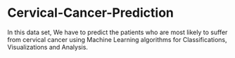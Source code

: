 # Cervical-Cancer-Prediction
In this data set, We have to predict the patients who are most likely to suffer from cervical cancer using Machine Learning algorithms for Classifications, Visualizations and Analysis.
